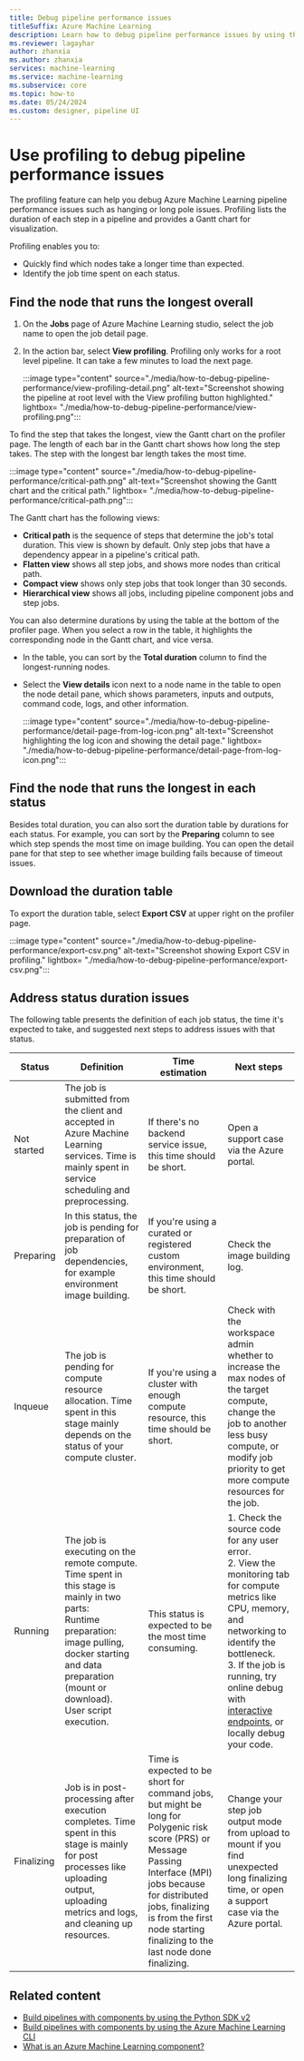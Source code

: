 ```yaml
---
title: Debug pipeline performance issues
titleSuffix: Azure Machine Learning
description: Learn how to debug pipeline performance issues by using the profile feature in Azure Machine Learning studio.
ms.reviewer: lagayhar
author: zhanxia
ms.author: zhanxia
services: machine-learning
ms.service: machine-learning
ms.subservice: core
ms.topic: how-to
ms.date: 05/24/2024
ms.custom: designer, pipeline UI
---
```

# Use profiling to debug pipeline performance issues

The profiling feature can help you debug Azure Machine Learning pipeline performance issues such as hanging or long pole issues. Profiling lists the duration of each step in a pipeline and provides a Gantt chart for visualization.

Profiling enables you to:

- Quickly find which nodes take a longer time than expected.
- Identify the job time spent on each status.

## Find the node that runs the longest overall

1. On the **Jobs** page of Azure Machine Learning studio, select the job name to open the job detail page.
1. In the action bar, select **View profiling**. Profiling only works for a root level pipeline. It can take a few minutes to load the next page.

    :::image type="content" source="./media/how-to-debug-pipeline-performance/view-profiling-detail.png" alt-text="Screenshot showing the pipeline at root level with the View profiling button highlighted." lightbox= "./media/how-to-debug-pipeline-performance/view-profiling.png":::

To find the step that takes the longest, view the Gantt chart on the profiler page. The length of each bar in the Gantt chart shows how long the step takes. The step with the longest bar length takes the most time.

:::image type="content" source="./media/how-to-debug-pipeline-performance/critical-path.png" alt-text="Screenshot showing the Gantt chart and the critical path." lightbox= "./media/how-to-debug-pipeline-performance/critical-path.png":::

The Gantt chart has the following views:

- **Critical path** is the sequence of steps that determine the job's total duration. This view is shown by default. Only step jobs that have a dependency appear in a pipeline's critical path.
- **Flatten view** shows all step jobs, and shows more nodes than critical path.
- **Compact view** shows only step jobs that took longer than 30 seconds.
- **Hierarchical view** shows all jobs, including pipeline component jobs and step jobs.

You can also determine durations by using the table at the bottom of the profiler page. When you select a row in the table, it highlights the corresponding node in the Gantt chart, and vice versa.

- In the table, you can sort by the **Total duration** column to find the longest-running nodes.
- Select the **View details** icon next to a node name in the table to open the node detail pane, which shows parameters, inputs and outputs, command code, logs, and other information.

  :::image type="content" source="./media/how-to-debug-pipeline-performance/detail-page-from-log-icon.png" alt-text="Screenshot highlighting the log icon and showing the detail page." lightbox= "./media/how-to-debug-pipeline-performance/detail-page-from-log-icon.png":::

## Find the node that runs the longest in each status

Besides total duration, you can also sort the duration table by durations for each status. For example, you can sort by the **Preparing** column to see which step spends the most time on image building. You can open the detail pane for that step to see whether image building fails because of timeout issues.

## Download the duration table

To export the duration table, select **Export CSV** at upper right on the profiler page.

:::image type="content" source="./media/how-to-debug-pipeline-performance/export-csv.png" alt-text="Screenshot showing Export CSV in profiling." lightbox= "./media/how-to-debug-pipeline-performance/export-csv.png":::

## Address status duration issues

The following table presents the definition of each job status, the time it's expected to take, and suggested next steps to address issues with that status.

| Status | Definition | Time estimation | Next steps |
|------|--------------|-------------|----------|
| Not started | The job is submitted from the client and accepted in Azure Machine Learning services. Time is mainly spent in service scheduling and preprocessing. | If there's no backend service issue, this time should be short.| Open a support case via the Azure portal. |
|Preparing | In this status, the job is pending for preparation of job dependencies, for example environment image building.| If you're using a curated or registered custom environment, this time should be short. | Check the image building log. |
|Inqueue | The job is pending for compute resource allocation. Time spent in this stage mainly depends on the status of your compute cluster.| If you're using a cluster with enough compute resource, this time should be short. | Check with the workspace admin whether to increase the max nodes of the target compute, change the job to another less busy compute, or modify job priority to get more compute resources for the job. |
|Running | The job is executing on the remote compute. Time spent in this stage is mainly in two parts: <br> Runtime preparation: image pulling, docker starting and data preparation (mount or download). <br> User script execution. | This status is expected to be the most time consuming.	| 1. Check the source code for any user error. <br>  2. View the monitoring tab for compute metrics like CPU, memory, and networking  to identify the bottleneck. <br> 3. If the job is running, try online debug with [interactive endpoints](how-to-interactive-jobs.md), or locally debug your code. |
| Finalizing | Job is in post-processing after execution completes. Time spent in this stage is mainly for post processes like uploading output, uploading metrics and logs, and cleaning up resources.| Time is expected to be short for command jobs, but might be long for Polygenic risk score (PRS) or Message Passing Interface (MPI) jobs because for distributed jobs, finalizing is from the first node starting finalizing to the last node done finalizing. | Change your step job output mode from upload to mount if you find unexpected long finalizing time, or open a support case via the Azure portal. |

## Related content

- [Build pipelines with components by using the Python SDK v2](./how-to-create-component-pipeline-python.md)
- [Build pipelines with components by using the Azure Machine Learning CLI](./how-to-create-component-pipelines-cli.md)
- [What is an Azure Machine Learning component?](./concept-component.md)